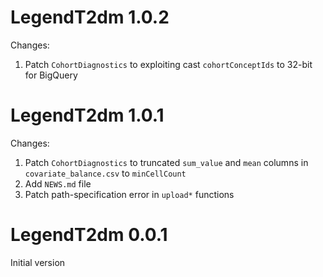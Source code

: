 LegendT2dm 1.0.2
=======================

Changes:

1. Patch `CohortDiagnostics` to exploiting cast `cohortConceptIds` to 32-bit for BigQuery


LegendT2dm 1.0.1
=======================

Changes:

1. Patch `CohortDiagnostics` to truncated `sum_value` and `mean` columns in `covariate_balance.csv` to `minCellCount`
2. Add `NEWS.md` file
3. Patch path-specification error in `upload*` functions

LegendT2dm 0.0.1
=======================

Initial version
